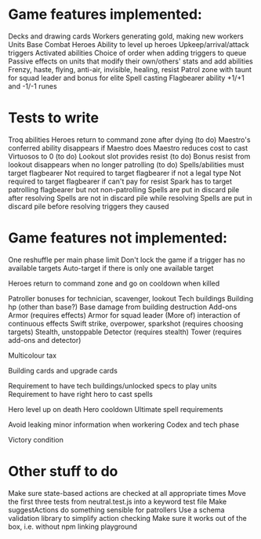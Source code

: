 # Game features implemented:

Decks and drawing cards
Workers generating gold, making new workers
Units
Base
Combat
Heroes
Ability to level up heroes
Upkeep/arrival/attack triggers
Activated abilities
Choice of order when adding triggers to queue
Passive effects on units that modify their own/others' stats and add abilities
Frenzy, haste, flying, anti-air, invisible, healing, resist
Patrol zone with taunt for squad leader and bonus for elite
Spell casting
Flagbearer ability
+1/+1 and -1/-1 runes

# Tests to write

Troq abilities
Heroes return to command zone after dying (to do)
Maestro's conferred ability disappears if Maestro does
Maestro reduces cost to cast Virtuosos to 0 (to do)
Lookout slot provides resist (to do)
Bonus resist from lookout disappears when no longer patrolling (to do)
Spells/abilities must target flagbearer
Not required to target flagbearer if not a legal type
Not required to target flagbearer if can't pay for resist
Spark has to target patrolling flagbearer but not non-patrolling
Spells are put in discard pile after resolving
Spells are not in discard pile while resolving
Spells are put in discard pile before resolving triggers they caused

# Game features not implemented:

One reshuffle per main phase limit
Don't lock the game if a trigger has no available targets
Auto-target if there is only one available target

Heroes return to command zone and go on cooldown when killed

Patroller bonuses for technician, scavenger, lookout
Tech buildings
Building hp (other than base?)
Base damage from building destruction
Add-ons
Armor (requires effects)
Armor for squad leader
(More of) interaction of continuous effects
Swift strike, overpower, sparkshot (requires choosing targets)
Stealth, unstoppable
Detector (requires stealth)
Tower (requires add-ons and detector)

Multicolour tax

Building cards and upgrade cards

Requirement to have tech buildings/unlocked specs to play units
Requirement to have right hero to cast spells

Hero level up on death
Hero cooldown
Ultimate spell requirements

Avoid leaking minor information when workering
Codex and tech phase

Victory condition

# Other stuff to do

Make sure state-based actions are checked at all appropriate times
Move the first three tests from neutral.test.js into a keyword test file
Make suggestActions do something sensible for patrollers
Use a schema validation library to simplify action checking
Make sure it works out of the box, i.e. without npm linking playground
